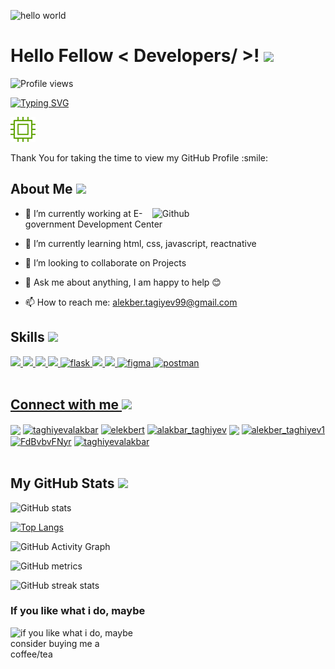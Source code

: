 ![hello world](https://user-images.githubusercontent.com/81484510/134321062-4ec84eaf-6b2a-4971-aeec-69a5d0944655.png)

<div align="center">

</div>

<h1> Hello Fellow < Developers/ >! <img src = "https://raw.githubusercontent.com/MartinHeinz/MartinHeinz/master/wave.gif" width = 50px> </h1>

![Profile views](https://gpvc.arturio.dev/alakbar-taghiyev)  
  
[![Typing SVG](https://readme-typing-svg.herokuapp.com?size=22&lines=I'm+Alakbar+Taghiyev)](https://git.io/typing-svg) 

<a href='https://docs.github.com/en/developers'><img src='https://raw.githubusercontent.com/acervenky/animated-github-badges/master/assets/devbadge.gif' width='40' height='40'></a>
<div size='20px'> Thank You for taking the time to view my GitHub Profile :smile: </div>

<h2> About Me <img src = "https://media0.giphy.com/media/KDDpcKigbfFpnejZs6/giphy.gif?cid=ecf05e47oy6f4zjs8g1qoiystc56cu7r9tb8a1fe76e05oty&rid=giphy.gif" width = 100px></h2>

<img width="55%" align="right" alt="Github" src="https://raw.githubusercontent.com/onimur/.github/master/.resources/git-header.svg" />


- 🔭 I’m currently working at E-government Development Center 

- 🌱 I’m currently learning html, css, javascript, reactnative 

- 👯 I’m looking to collaborate on Projects 

- 💬 Ask me about anything, I am happy to help :blush: 
  
- 📫 How to reach me: alekber.tagiyev99@gmail.com 
  


<h2> Skills <img src = "https://media2.giphy.com/media/QssGEmpkyEOhBCb7e1/giphy.gif?cid=ecf05e47a0n3gi1bfqntqmob8g9aid1oyj2wr3ds3mg700bl&rid=giphy.gif" width = 32px> </h2>
<a href= https://github.com/alakbar-taghiyev?tab=repositories&q=&type=&language=html&sort= > <img width ='32px' src ='https://raw.githubusercontent.com/rahulbanerjee26/githubAboutMeGenerator/main/icons/html.svg'> </a>
<a href= https://github.com/alakbar-taghiyev?tab=repositories&q=&type=&language=css&sort= > <img width ='32px' src ='https://raw.githubusercontent.com/rahulbanerjee26/githubAboutMeGenerator/main/icons/css.svg'> </a>
<a href= https://github.com/alakbar-taghiyev?tab=repositories&q=&type=&language=javascript&sort= > <img width ='32px' src ='https://raw.githubusercontent.com/rahulbanerjee26/githubAboutMeGenerator/main/icons/javascript.svg'> </a>
<a href= https://github.com/alakbar-taghiyev?tab=repositories&q=&type=&language=python&sort= > <img width ='32px' src ='https://raw.githubusercontent.com/rahulbanerjee26/githubAboutMeGenerator/main/icons/python.svg'> </a>
<a href="https://flask.palletsprojects.com/" target="_blank"> <img src="https://www.vectorlogo.zone/logos/pocoo_flask/pocoo_flask-icon.svg" alt="flask" width="32px"/>
<a href= https://github.com/alakbar-taghiyev?tab=repositories&q=&type=&language=git&sort= > <img width ='32px' src ='https://raw.githubusercontent.com/rahulbanerjee26/githubAboutMeGenerator/main/icons/git.svg'> </a>
<a href= https://github.com/alakbar-taghiyev?tab=repositories&q=&type=&language=github&sort= > <img width ='32px' src ='https://raw.githubusercontent.com/rahulbanerjee26/githubAboutMeGenerator/main/icons/github.svg'> </a>
<a href="https://www.figma.com/" target="_blank"> <img src="https://www.vectorlogo.zone/logos/figma/figma-icon.svg" alt="figma" width="32px"/>
<a href="https://postman.com" target="_blank"> <img src="https://www.vectorlogo.zone/logos/getpostman/getpostman-icon.svg" alt="postman" width="32px"/>
 
 <br>
 <br>
 
<h2> Connect with me <img src='https://raw.githubusercontent.com/ShahriarShafin/ShahriarShafin/main/Assets/handshake.gif' width="100px"> </h2>  
<a href = 'https://www.github.com/alakbar-taghiyev'> <img width = '32px' align= 'center' src="https://raw.githubusercontent.com/rahulbanerjee26/githubAboutMeGenerator/main/icons/github.svg"/></a>   
<a href="https://linkedin.com/in/taghiyevalakbar" target="blank"><img align="center" src="https://raw.githubusercontent.com/rahuldkjain/github-profile-readme-generator/master/src/images/icons/Social/linked-in-alt.svg" alt="taghiyevalakbar" height="30" width="40" /></a>
<a href="https://fb.com/elekbert" target="blank"><img align="center" src="https://raw.githubusercontent.com/rahuldkjain/github-profile-readme-generator/master/src/images/icons/Social/facebook.svg" alt="elekbert" height="30" width="40" /></a>
<a href="https://instagram.com/alakbar_taghiyev" target="blank"><img align="center" src="https://raw.githubusercontent.com/rahuldkjain/github-profile-readme-generator/master/src/images/icons/Social/instagram.svg" alt="alakbar_taghiyev" height="30" width="40" /></a>   
<a href = 'alekbertagiyev'> <img width = '32px' align= 'center' src="https://raw.githubusercontent.com/rahulbanerjee26/githubAboutMeGenerator/main/icons/medium.svg"/></a> 
<a href="https://www.hackerrank.com/alekber_taghiyev1" target="blank"><img align="center" src="https://raw.githubusercontent.com/rahuldkjain/github-profile-readme-generator/master/src/images/icons/Social/hackerrank.svg" alt="alekber_taghiyev1" height="30" width="40" /></a>
<a href="https://discord.gg/FdBvbvFNyr" target="blank"><img align="center" src="https://raw.githubusercontent.com/rahuldkjain/github-profile-readme-generator/master/src/images/icons/Social/discord.svg" alt="FdBvbvFNyr" height="30" width="40" /></a>
<a href="https://dev.to/alakbartaghiyev" target="blank"><img align="center" src="https://cdn.jsdelivr.net/npm/simple-icons@3.0.1/icons/dev-dot-to.svg" alt="taghiyevalakbar" height="30" width="40" /></a>

<br>  
<br>  

<h2> My GitHub Stats  <img src = "https://media1.giphy.com/media/du3J3cXyzhj75IOgvA/giphy.gif?cid=ecf05e47x2g034i9pzwtzzsd3xgg2w9nr94t4tflbbgo3008&rid=giphy.gif" width = 32px> </h2>

![GitHub stats](https://github-readme-stats.vercel.app/api?username=alakbar-taghiyev&show_icons=true&count_private=true) 
  
[![Top Langs](https://github-readme-stats.vercel.app/api/top-langs/?username=alakbar-taghiyev)](https://github.com/alakbar-taghiyev/github-readme-stats)
  
![GitHub Activity Graph](https://activity-graph.herokuapp.com/graph?username=alakbar-taghiyev)
  
![GitHub metrics](https://metrics.lecoq.io/alakbar-taghiyev)
  
![GitHub streak stats](https://github-readme-streak-stats.herokuapp.com/?user=alakbar-taghiyev)  



<h3 align="left">If you like what i do, maybe</h3>
<p><a href="https://www.buymeacoffee.com/if you like what i do, maybe consider buying me a coffee/tea"> <img align="left" src="https://cdn.buymeacoffee.com/buttons/v2/default-yellow.png" height="50" width="210" alt="if you like what i do, maybe consider buying me a coffee/tea" /></a></p><br><br>
